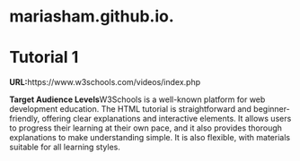 # mariasham.github.io.
<!DOCTYPE html>
<html>
  <head>
    <title> HTML5 Tutorial Evaluation </title> 
  </head>
  <body>
    <h1>Tutorial 1</h1>
    <p><strong>URL:</strong>https://www.w3schools.com/videos/index.php</p>
    <p><strong>Target Audience Levels</strong>W3Schools is a well-known platform for web development education. The HTML tutorial is straightforward and beginner-friendly, offering clear explanations and interactive elements. It allows users to progress their learning at their own pace, and it also provides thorough explanations to make understanding simple. It is also flexible, with materials suitable for all learning styles.</p>

  </body>
</html>
